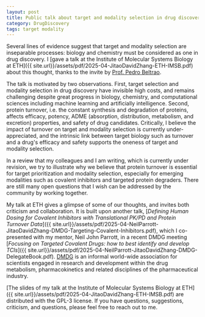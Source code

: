 ```yaml
---
layout: post
title: Public talk about target and modality selection in drug discovery
category: DrugDiscovery
tags: target modality
---
```


Several lines of evidence suggest that target and modality selection are inseparable processes: biology and chemistry must be considered as one in drug discovery. I [gave a talk at the Institute of Molecular Systems Biology at ETH]({{ site.url}}/assets/pdf/2025-04-JitaoDavidZhang-ETH-IMSB.pdf) about this thought, thanks to the invite by [Prof. Pedro Beltrao](https://imsb.ethz.ch/research/beltrao.html).

The talk is motivated by two observations. First, target selection and modality selection in drug discovery have invisible high costs, and remains challenging despite great progress in biology, chemistry, and computational sciences including machine learning and artificially intelligence. Second, protein turnover, i.e. the constant synthesis and degradation of proteins, affects efficacy, potency, ADME (absorption, distribution, metabolism, and excretion) properties, and safety of drug candidates. Critically, I believe the impact of turnover on target and modality selection is currently under-appreciated, and the intrinsic link between target biology such as turnover and a drug's efficacy and safety supports the oneness of target and modality selection.

In a review that my colleagues and I am writing, which is currently under revision, we try to illustrate why we believe that protein turnover is essential for target prioritization and modality selection, especially for emerging modalities such as covalent inhibitors and targeted protein degraders. There are still many open questions that I wish can be addressed by the community by working together.

My talk at ETH gives a glimpse of some of our thoughts, and invites both criticism and collaboration. It is built upon another talk, [*Defining Human Dosing for Covalent Inhibitors with Translational PK/PD and Protein Turnover Data*]({{ site.url}}/assets/pdf/2025-04-NeilParrott-JitaoDavidZhang-DMDG-Targeting-Covalent-Inhibitors.pdf), which I co-presented with my mentor, Neil John Parrott, in a recent DMDG meeting [*Focusing on Targeted Covalent Drugs: how to best identify and develop TCIs*]({{ site.url}}/assets/pdf/2025-04-NeilParrott-JitaoDavidZhang-DMDG-DelegateBook.pdf). [DMDG](https://www.dmdg.org/) is an informal world-wide association for scientists engaged in research and development within the drug metabolism, pharmacokinetics and related disciplines of the pharmaceutical industry.

[The slides of my talk at the Institute of Molecular Systems Biology at ETH]({{ site.url}}/assets/pdf/2025-04-JitaoDavidZhang-ETH-IMSB.pdf) are distributed with the GPL-3 license. If you have questions, suggestions, criticism, and questions, please feel free to reach out to me.
